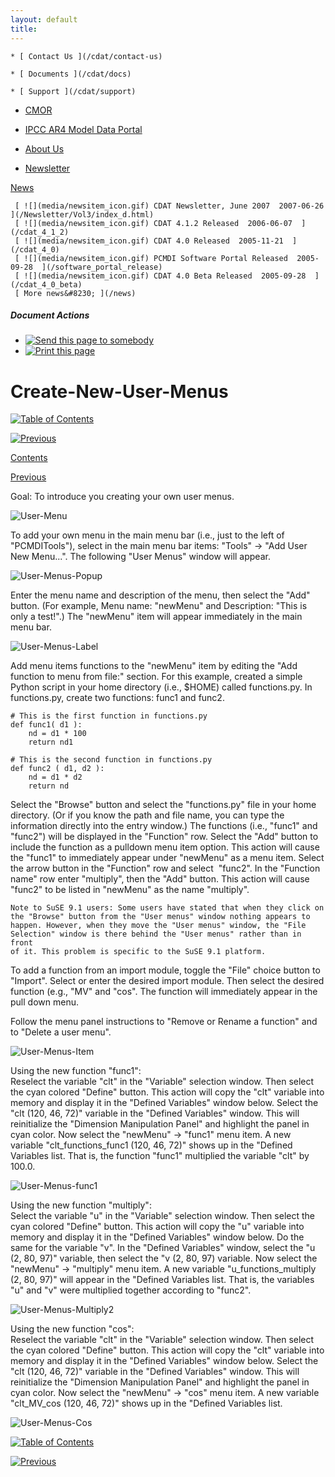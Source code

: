 ```yaml
---
layout: default
title: 
---
```


    * [ Contact Us ](/cdat/contact-us)

    * [ Documents ](/cdat/docs)

    * [ Support ](/cdat/support)

  * [ CMOR ](/cmor)

  * [ IPCC AR4 Model Data Portal ](/esg_data_portal)

  * [ About Us ](/about)

  * [ Newsletter ](/Newsletter)

[ News ](/news)

     [ ![](media/newsitem_icon.gif) CDAT Newsletter, June 2007  2007-06-26  ](/Newsletter/Vol3/index_d.html)
     [ ![](media/newsitem_icon.gif) CDAT 4.1.2 Released  2006-06-07  ](/cdat_4_1_2)
     [ ![](media/newsitem_icon.gif) CDAT 4.0 Released  2005-11-21  ](/cdat_4_0)
     [ ![](media/newsitem_icon.gif) PCMDI Software Portal Released  2005-09-28  ](/software_portal_release)
     [ ![](media/newsitem_icon.gif) CDAT 4.0 Beta Released  2005-09-28  ](/cdat_4_0_beta)
     [ More news&#8230; ](/news)

#####  Document Actions

  * [ ![Send this page to somebody](media/mail_icon.gif) ](/cdat/tutorials/getting-started/user-menus/sendto_form)
  * [ ![Print this page](media/print_icon.gif) ](/this.print\(\))

#  Create-New-User-Menus

[ ![Table of Contents](media/arrow-up) ](/)

[ ![Previous](media/arrow-left) ](/animation)

[ Contents ](/)

[ Previous ](/color-map)

 Goal:  To introduce you creating your own user menus. 

![User-Menu](media/user-menu)  

To add your own menu in the main menu bar (i.e., just to the left of
"PCMDITools"), select in the main menu bar items: "Tools" -> "Add User New
Menu...". The following "User Menus" window will appear.  

![User-Menus-Popup](media/user-menus-popup)  

Enter the menu name and description of the menu, then select the "Add" button.
(For example, Menu name: "newMenu" and Description: "This is only a test!".)
The "newMenu" item will appear immediately in the main menu bar.  

![User-Menus-Label](media/user-menus-label)  

Add menu items functions to the "newMenu" item by editing the "Add function to
menu from file:" section. For this example, created a simple Python script in
your home directory (i.e., $HOME) called functions.py. In functions.py, create
two functions: func1 and func2.  

    
    
    # This is the first function in functions.py  
    def func1( d1 ):  
        nd = d1 * 100  
        return nd1  
      
    # This is the second function in functions.py  
    def func2 ( d1, d2 ):  
        nd = d1 * d2  
        return nd   
    

Select the "Browse" button and select the "functions.py" file in your home
directory. (Or if you know the path and file name, you can type the
information directly into the entry window.) The functions (i.e., "func1" and
"func2") will be displayed in the "Function" row. Select the "Add" button to
include the function as a pulldown menu item option. This action will cause
the "func1" to immediately appear under "newMenu" as a menu item. Select the
arrow button in the "Function" row and select&#160; "func2". In the "Function name"
row enter "multiply", then the "Add" button. This action will cause "func2" to
be listed in "newMenu" as the name "multiply".  

    
    
    Note to SuSE 9.1 users: Some users have stated that when they click on  
    the "Browse" button from the "User menus" window nothing appears to  
    happen. However, when they move the "User menus" window, the "File  
    Selection" window is there behind the "User menus" rather than in front  
    of it. This problem is specific to the SuSE 9.1 platform.

To add a function from an import module, toggle the "File" choice button to
"Import". Select or enter the desired import module. Then select the desired
function (e.g., "MV" and "cos". The function will immediately appear in the
pull down menu.  
  
Follow the menu panel instructions to "Remove or Rename a function" and to
"Delete a user menu".  
  

![User-Menus-Item](media/user-menus-item)  

   
Using the new function "func1":  
 Reselect the variable "clt" in the "Variable" selection window. Then select the cyan colored "Define" button. This action will copy the "clt" variable into memory and display it in the "Defined Variables" window below. Select the "clt (120, 46, 72)" variable in the "Defined Variables" window. This will reinitialize the "Dimension Manipulation Panel" and highlight the panel in cyan color. Now select the "newMenu" -> "func1" menu item. A new variable "clt_functions_func1 (120, 46, 72)" shows up in the "Defined Variables list. That is, the function "func1" multiplied the variable "clt" by 100.0.   
  

![User-Menus-func1](media/user-menus-func1)  

 Using the new function "multiply":   
 Select the variable "u" in the "Variable" selection window. Then select the cyan colored "Define" button. This action will copy the "u" variable into memory and display it in the "Defined Variables" window below. Do the same for the variable "v". In the "Defined Variables" window, select the "u (2, 80, 97)" variable, then select the "v (2, 80, 97) variable. Now select the "newMenu" -> "multiply" menu item. A new variable "u_functions_multiply (2, 80, 97)" will appear in the "Defined Variables list. That is, the variables "u" and "v" were multiplied together according to "func2". 

  

![User-Menus-Multiply2](media/user-menus-multiply2)  

 Using the new function "cos":   
 Reselect the variable "clt" in the "Variable" selection window. Then select the cyan colored "Define" button. This action will copy the "clt" variable into memory and display it in the "Defined Variables" window below. Select the "clt (120, 46, 72)" variable in the "Defined Variables" window. This will reinitialize the "Dimension Manipulation Panel" and highlight the panel in cyan color. Now select the "newMenu" -> "cos" menu item. A new variable "clt_MV_cos (120, 46, 72)" shows up in the "Defined Variables list.   

  

![User-Menus-Cos](media/user-menus-cos)  

[ ![Table of Contents](media/arrow-up) ](/)

[ ![Previous](media/arrow-left) ](/animation)
